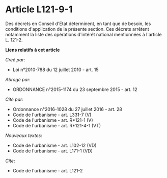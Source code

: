 # Article L121-9-1

Des décrets en Conseil d'Etat déterminent, en tant que de besoin, les conditions d'application de la présente section. Ces
décrets arrêtent notamment la liste des opérations d'intérêt national mentionnées à l'article L. 121-2.

**Liens relatifs à cet article**

_Créé par_:

  - Loi n°2010-788 du 12 juillet 2010 - art. 15

_Abrogé par_:

  - ORDONNANCE n°2015-1174 du 23 septembre 2015 - art. 12

_Cité par_:

  - Ordonnance n°2016-1028 du 27 juillet 2016 - art. 28
  - Code de l'urbanisme - art. L331-7 (V)
  - Code de l'urbanisme - art. R*121-1 (V)
  - Code de l'urbanisme - art. R*121-4-1 (VT)

_Nouveaux textes_:

  - Code de l'urbanisme - art. L102-12 (VD)
  - Code de l'urbanisme - art. L171-1 (VD)

_Cite_:

  - Code de l'urbanisme - art. L121-2
